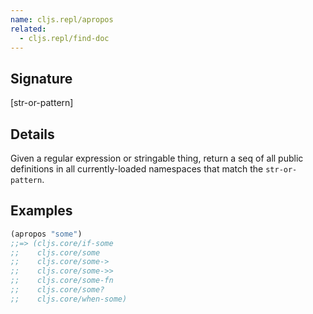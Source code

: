 ```yaml
---
name: cljs.repl/apropos
related:
  - cljs.repl/find-doc
---
```


## Signature
[str-or-pattern]


## Details

Given a regular expression or stringable thing, return a seq of all
public definitions in all currently-loaded namespaces that match the
`str-or-pattern`.


## Examples

```clj
(apropos "some")
;;=> (cljs.core/if-some
;;    cljs.core/some
;;    cljs.core/some->
;;    cljs.core/some->>
;;    cljs.core/some-fn
;;    cljs.core/some?
;;    cljs.core/when-some)
```